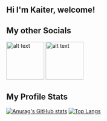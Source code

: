 ## Hi I'm Kaiter, welcome! 

## My other Socials
<a href="https://www.linkedin.com/in/kaiter-wu-7ba70a62/" target="_blank"><img src="https://icons-for-free.com/iconfiles/png/512/high+quality+linkedin+media+social+social+media+square+icon-1320192631042614448.png" alt="alt text" width="100" height="100"></a>
<a href="https://wellfound.com/u/kaiter-wu" target="_blank"><img src="https://pbs.twimg.com/profile_images/1592590479065075713/JKdDlBeu_400x400.jpg" alt="alt text" width="100" height="100"></a>

## My Profile Stats 
[![Anurag's GitHub stats](https://github-readme-stats.vercel.app/api?username=kaiterwu&show_icons=true&theme=great-gatsby)](https://github.com/anuraghazra/github-readme-stats)
[![Top Langs](https://github-readme-stats.vercel.app/api/top-langs/?username=kaiterwu&layout=compact&theme=great-gatsby)](https://github.com/anuraghazra/github-readme-stats)


